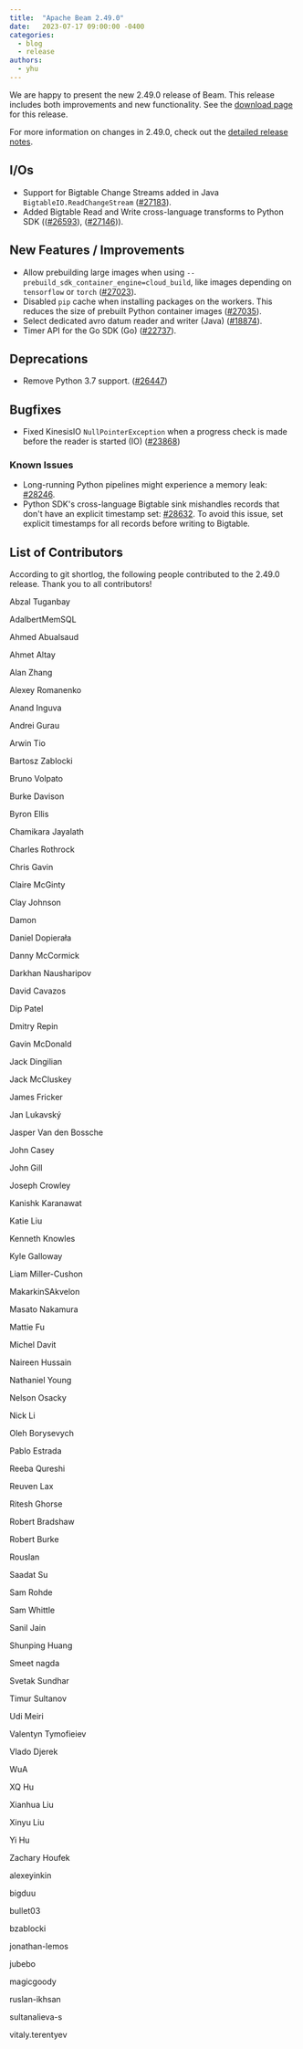 ```yaml
---
title:  "Apache Beam 2.49.0"
date:   2023-07-17 09:00:00 -0400
categories:
  - blog
  - release
authors:
  - yhu
---
```

<!--
Licensed under the Apache License, Version 2.0 (the "License");
you may not use this file except in compliance with the License.
You may obtain a copy of the License at
http://www.apache.org/licenses/LICENSE-2.0
Unless required by applicable law or agreed to in writing, software
distributed under the License is distributed on an "AS IS" BASIS,
WITHOUT WARRANTIES OR CONDITIONS OF ANY KIND, either express or implied.
See the License for the specific language governing permissions and
limitations under the License.
-->

We are happy to present the new 2.49.0 release of Beam.
This release includes both improvements and new functionality.
See the [download page](/get-started/downloads/#2490-2023-07-17) for this release.

<!--more-->

For more information on changes in 2.49.0, check out the [detailed release notes](https://github.com/apache/beam/milestone/13).

## I/Os

* Support for Bigtable Change Streams added in Java `BigtableIO.ReadChangeStream` ([#27183](https://github.com/apache/beam/issues/27183)).
* Added Bigtable Read and Write cross-language transforms to Python SDK (([#26593](https://github.com/apache/beam/issues/26593)), ([#27146](https://github.com/apache/beam/issues/27146))).

## New Features / Improvements

* Allow prebuilding large images when using `--prebuild_sdk_container_engine=cloud_build`, like images depending on `tensorflow` or `torch` ([#27023](https://github.com/apache/beam/pull/27023)).
* Disabled `pip` cache when installing packages on the workers. This reduces the size of prebuilt Python container images ([#27035](https://github.com/apache/beam/pull/27035)).
* Select dedicated avro datum reader and writer (Java) ([#18874](https://github.com/apache/beam/issues/18874)).
* Timer API for the Go SDK (Go) ([#22737](https://github.com/apache/beam/issues/22737)).


## Deprecations

* Remove Python 3.7 support. ([#26447](https://github.com/apache/beam/issues/26447))

## Bugfixes

* Fixed KinesisIO `NullPointerException` when a progress check is made before the reader is started (IO) ([#23868](https://github.com/apache/beam/issues/23868))

### Known Issues

* Long-running Python pipelines might experience a memory leak: [#28246](https://github.com/apache/beam/issues/28246).
* Python SDK's cross-language Bigtable sink mishandles records that don't have an explicit timestamp set: [#28632](https://github.com/apache/beam/issues/28632). To avoid this issue, set explicit timestamps for all records before writing to Bigtable.


## List of Contributors

According to git shortlog, the following people contributed to the 2.49.0 release. Thank you to all contributors!

Abzal Tuganbay

AdalbertMemSQL

Ahmed Abualsaud

Ahmet Altay

Alan Zhang

Alexey Romanenko

Anand Inguva

Andrei Gurau

Arwin Tio

Bartosz Zablocki

Bruno Volpato

Burke Davison

Byron Ellis

Chamikara Jayalath

Charles Rothrock

Chris Gavin

Claire McGinty

Clay Johnson

Damon

Daniel Dopierała

Danny McCormick

Darkhan Nausharipov

David Cavazos

Dip Patel

Dmitry Repin

Gavin McDonald

Jack Dingilian

Jack McCluskey

James Fricker

Jan Lukavský

Jasper Van den Bossche

John Casey

John Gill

Joseph Crowley

Kanishk Karanawat

Katie Liu

Kenneth Knowles

Kyle Galloway

Liam Miller-Cushon

MakarkinSAkvelon

Masato Nakamura

Mattie Fu

Michel Davit

Naireen Hussain

Nathaniel Young

Nelson Osacky

Nick Li

Oleh Borysevych

Pablo Estrada

Reeba Qureshi

Reuven Lax

Ritesh Ghorse

Robert Bradshaw

Robert Burke

Rouslan

Saadat Su

Sam Rohde

Sam Whittle

Sanil Jain

Shunping Huang

Smeet nagda

Svetak Sundhar

Timur Sultanov

Udi Meiri

Valentyn Tymofieiev

Vlado Djerek

WuA

XQ Hu

Xianhua Liu

Xinyu Liu

Yi Hu

Zachary Houfek

alexeyinkin

bigduu

bullet03

bzablocki

jonathan-lemos

jubebo

magicgoody

ruslan-ikhsan

sultanalieva-s

vitaly.terentyev

